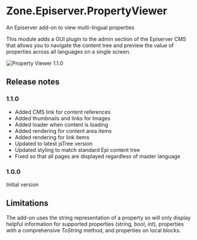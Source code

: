 # Zone.Episerver.PropertyViewer
An Episerver add-on to view multi-lingual properties

This module adds a GUI plugin to the admin section of the Episerver CMS that allows you to navigate the content tree and preview the value of properties across all languages on a single screen.

![Property Viewer 1.1.0](https://i.imgur.com/4m5PRZQ.gif)

## Release notes

### 1.1.0
- Added CMS link for content references
- Added thumbnails and links for Images 
- Added loader when content is loading
- Added rendering for content area items
- Added rendering for link items
- Updated to latest jsTree version
- Updated styling to match standard Epi content tree
- Fixed so that all pages are displayed regardless of master language

### 1.0.0
Initial version

## Limitations
The add-on uses the string representation of a property so will only display helpful information for supported properties (string, bool, int), properties with a comprehensive _ToString_ method, and properties on local blocks.

